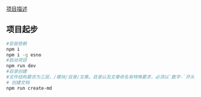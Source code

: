 [项目描述](https://edenhi.github.io/TechEdenNotes/posts/%E6%9C%AC%E7%AB%99%E8%AF%A6%E6%83%85/%E7%AE%80%E4%BB%8B/%E5%9F%BA%E6%9C%AC%E4%BF%A1%E6%81%AF.html)
## 项目起步
```bash
#安装依赖
npm i
npm i -g esno
#启动项目
npm run dev
#目录创建
#文件结构要求为三层，/模块/目录/文章。目录以及文章命名有特殊要求，必须以`数字-`开头
# 创建文档
npm run create-md
```
